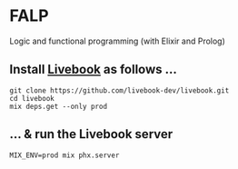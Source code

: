 # FALP
Logic and functional programming (with Elixir and Prolog)

## Install [Livebook](https://github.com/livebook-dev/livebook) as follows ...

```
git clone https://github.com/livebook-dev/livebook.git
cd livebook
mix deps.get --only prod
```

## ... & run the Livebook server
```
MIX_ENV=prod mix phx.server
```
